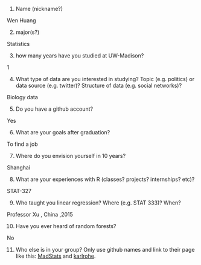 1) Name (nickname?)

Wen Huang

2) major(s?)

Statistics

3) how many years have you studied at UW-Madison?

1

4) What type of data are you interested in studying?  Topic (e.g. politics) or data source (e.g. twitter)? Structure of data (e.g. social networks)? 

Biology data

5) Do you have a github account?

Yes

6) What are your goals after graduation?

To find a job

7) Where do you envision yourself in 10 years?

Shanghai

8) What are your experiences with R (classes? projects? internships? etc)?  

STAT-327

9) Who taught you linear regression?  Where (e.g. STAT 333)?  When?

Professor Xu , China ,2015

10)  Have you ever heard of random forests?

No

11)  Who else is in your group?  Only use github names and link to their page like this:  [MadStats](https://github.com/MadStats) and [karlrohe](https://github.com/karlrohe).

